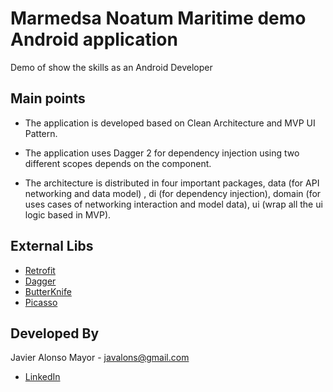 Marmedsa Noatum Maritime demo Android application
===

Demo of show the skills as an Android Developer

Main points
------------

- The application is developed based on Clean Architecture and MVP UI Pattern.

- The application uses Dagger 2 for dependency injection using two different scopes depends on the component.

- The architecture is distributed in four important packages, 
data (for API networking and data model) , di (for dependency injection), 
domain (for uses cases of networking interaction and model data),
ui (wrap all the ui logic based in MVP).

External Libs
------------

- [Retrofit ](http://square.github.io/dagger/)
- [Dagger](http://square.github.io/retrofit/)
- [ButterKnife](http://jakewharton.github.io/butterknife/)
- [Picasso](http://square.github.io/picasso/)

Developed By
------------
Javier Alonso Mayor - <javalons@gmail.com>

- [LinkedIn](https://www.linkedin.com/in/javalons/)

